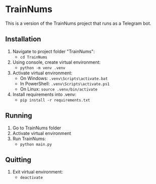 # TrainNums
This is a version of the TrainNums project that runs as a Telegram bot. 

## Installation
1. Navigate to project folder "TrainNums":
    - `cd TrainNums`
2. Using console, create virtual environment:
    - `python -m venv .venv`
3. Activate virtual environment:
    - On Windows: `.venv\Scripts\activate.bat`
    - In PowerShell: `.venv\Scripts\activate.ps1`
    - On Linux: `source .venv/bin/activate`
4. Install requirements into .venv:
    - `pip install -r requirements.txt`

## Running
1. Go to TrainNums folder
2. Activate virtual environment
3. Run TrainNums:
    - `python main.py`

## Quitting
1. Exit virtual environment:
    - `deactivate`